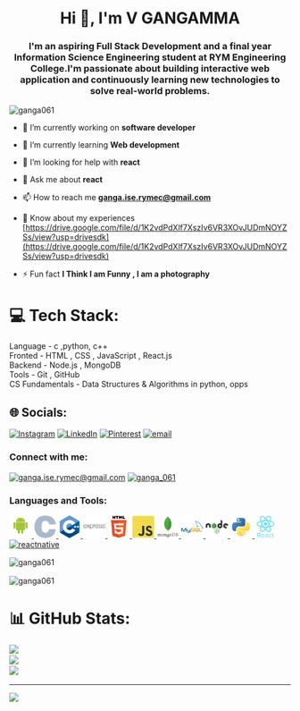 <h1 align="center">Hi 👋, I'm V GANGAMMA</h1>
<h3 align="center">I'm an aspiring Full Stack Development and a final year Information Science Engineering student at RYM Engineering College.I'm passionate about building interactive web application and continuously learning new technologies to solve real-world problems.</h3>

<p align="left"> <img src="https://komarev.com/ghpvc/?username=ganga061&label=Profile%20views&color=0e75b6&style=flat" alt="ganga061" /> </p>

- 🔭 I’m currently working on **software developer**

- 🌱 I’m currently learning **Web development**

- 🤝 I’m looking for help with **react**

- 💬 Ask me about **react**

- 📫 How to reach me **ganga.ise.rymec@gmail.com**

- 📄 Know about my experiences [https://drive.google.com/file/d/1K2vdPdXlf7XszIv6VR3XOvJUDmNOYZSs/view?usp=drivesdk](https://drive.google.com/file/d/1K2vdPdXlf7XszIv6VR3XOvJUDmNOYZSs/view?usp=drivesdk)

- ⚡ Fun fact **I Think I am Funny , I am a photography**
# 💻 Tech Stack:
Language - c ,python, c++<br>Fronted - HTML , CSS , JavaScript , React.js<br>Backend - Node.js , MongoDB<br>Tools - Git , GitHub<br>CS Fundamentals - Data Structures & Algorithms in python, opps

## 🌐 Socials:
[![Instagram](https://img.shields.io/badge/Instagram-%23E4405F.svg?logo=Instagram&logoColor=white)](https://instagram.com/celebrity_adda_59) [![LinkedIn](https://img.shields.io/badge/LinkedIn-%230077B5.svg?logo=linkedin&logoColor=white)](https://linkedin.com/in/https://www.linkedin.com/in/v-gangamma-344022311?utm_source=share&utm_campaign=share_via&utm_content=profile&utm_medium=android_app) [![Pinterest](https://img.shields.io/badge/Pinterest-%23E60023.svg?logo=Pinterest&logoColor=white)](https://pinterest.com/ganga-061) [![email](https://img.shields.io/badge/Email-D14836?logo=gmail&logoColor=white)](mailto:ganga.ise.rymec@gmail.com) 

<h3 align="left">Connect with me:</h3>
<p align="left">
<a href="https://www.hackerrank.com/ganga.ise.rymec@gmail.com" target="blank"><img align="center" src="https://raw.githubusercontent.com/rahuldkjain/github-profile-readme-generator/master/src/images/icons/Social/hackerrank.svg" alt="ganga.ise.rymec@gmail.com" height="30" width="40" /></a>
<a href="https://www.leetcode.com/ganga_061" target="blank"><img align="center" src="https://raw.githubusercontent.com/rahuldkjain/github-profile-readme-generator/master/src/images/icons/Social/leet-code.svg" alt="ganga_061" height="30" width="40" /></a>
</p>

<h3 align="left">Languages and Tools:</h3>
<p align="left"> <a href="https://developer.android.com" target="_blank" rel="noreferrer"> <img src="https://raw.githubusercontent.com/devicons/devicon/master/icons/android/android-original-wordmark.svg" alt="android" width="40" height="40"/> </a> <a href="https://www.cprogramming.com/" target="_blank" rel="noreferrer"> <img src="https://raw.githubusercontent.com/devicons/devicon/master/icons/c/c-original.svg" alt="c" width="40" height="40"/> </a> <a href="https://www.w3schools.com/cpp/" target="_blank" rel="noreferrer"> <img src="https://raw.githubusercontent.com/devicons/devicon/master/icons/cplusplus/cplusplus-original.svg" alt="cplusplus" width="40" height="40"/> </a> <a href="https://expressjs.com" target="_blank" rel="noreferrer"> <img src="https://raw.githubusercontent.com/devicons/devicon/master/icons/express/express-original-wordmark.svg" alt="express" width="40" height="40"/> </a> <a href="https://www.w3.org/html/" target="_blank" rel="noreferrer"> <img src="https://raw.githubusercontent.com/devicons/devicon/master/icons/html5/html5-original-wordmark.svg" alt="html5" width="40" height="40"/> </a> <a href="https://developer.mozilla.org/en-US/docs/Web/JavaScript" target="_blank" rel="noreferrer"> <img src="https://raw.githubusercontent.com/devicons/devicon/master/icons/javascript/javascript-original.svg" alt="javascript" width="40" height="40"/> </a> <a href="https://www.mongodb.com/" target="_blank" rel="noreferrer"> <img src="https://raw.githubusercontent.com/devicons/devicon/master/icons/mongodb/mongodb-original-wordmark.svg" alt="mongodb" width="40" height="40"/> </a> <a href="https://www.mysql.com/" target="_blank" rel="noreferrer"> <img src="https://raw.githubusercontent.com/devicons/devicon/master/icons/mysql/mysql-original-wordmark.svg" alt="mysql" width="40" height="40"/> </a> <a href="https://nodejs.org" target="_blank" rel="noreferrer"> <img src="https://raw.githubusercontent.com/devicons/devicon/master/icons/nodejs/nodejs-original-wordmark.svg" alt="nodejs" width="40" height="40"/> </a> <a href="https://www.python.org" target="_blank" rel="noreferrer"> <img src="https://raw.githubusercontent.com/devicons/devicon/master/icons/python/python-original.svg" alt="python" width="40" height="40"/> </a> <a href="https://reactjs.org/" target="_blank" rel="noreferrer"> <img src="https://raw.githubusercontent.com/devicons/devicon/master/icons/react/react-original-wordmark.svg" alt="react" width="40" height="40"/> </a> <a href="https://reactnative.dev/" target="_blank" rel="noreferrer"> <img src="https://reactnative.dev/img/header_logo.svg" alt="reactnative" width="40" height="40"/> </a> </p>

<p><img align="center" src="https://github-readme-stats.vercel.app/api/top-langs?username=ganga061&show_icons=true&locale=en&layout=compact" alt="ganga061" /></p>

<p><img align="center" src="https://github-readme-streak-stats.herokuapp.com/?user=ganga061&" alt="ganga061" /></p>

# 📊 GitHub Stats:
![](https://github-readme-stats.vercel.app/api?username=ganga061&theme=dark&hide_border=false&include_all_commits=false&count_private=false)<br/>
![](https://nirzak-streak-stats.vercel.app/?user=ganga061&theme=dark&hide_border=false)<br/>
![](https://github-readme-stats.vercel.app/api/top-langs/?username=ganga061&theme=dark&hide_border=false&include_all_commits=false&count_private=false&layout=compact)

---
[![](https://visitcount.itsvg.in/api?id=ganga061&icon=0&color=0)](https://visitcount.itsvg.in)

<!-- Proudly created with GPRM ( https://gprm.itsvg.in ) -->
